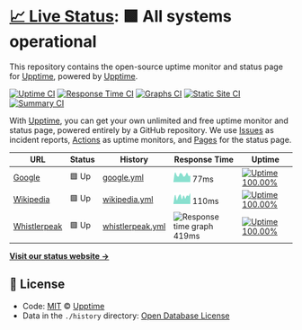 # [📈 Live Status](https://upptime.github.io/upptime): <!--live status--> **🟩 All systems operational**

This repository contains the open-source uptime monitor and status page for [Upptime](https://upptime.js.org), powered by [Upptime](https://github.com/upptime/upptime).

[![Uptime CI](https://github.com/koj-co/upptime/workflows/Uptime%20CI/badge.svg)](https://github.com/koj-co/upptime/actions?query=workflow%3A%22Uptime+CI%22)
[![Response Time CI](https://github.com/koj-co/upptime/workflows/Response%20Time%20CI/badge.svg)](https://github.com/koj-co/upptime/actions?query=workflow%3A%22Response+Time+CI%22)
[![Graphs CI](https://github.com/koj-co/upptime/workflows/Graphs%20CI/badge.svg)](https://github.com/koj-co/upptime/actions?query=workflow%3A%22Graphs+CI%22)
[![Static Site CI](https://github.com/koj-co/upptime/workflows/Static%20Site%20CI/badge.svg)](https://github.com/koj-co/upptime/actions?query=workflow%3A%22Static+Site+CI%22)
[![Summary CI](https://github.com/koj-co/upptime/workflows/Summary%20CI/badge.svg)](https://github.com/koj-co/upptime/actions?query=workflow%3A%22Summary+CI%22)

With [Upptime](https://upptime.js.org), you can get your own unlimited and free uptime monitor and status page, powered entirely by a GitHub repository. We use [Issues](https://github.com/upptime/upptime/issues) as incident reports, [Actions](https://github.com/upptime/upptime/actions) as uptime monitors, and [Pages](https://upptime.github.io/upptime) for the status page.

<!--start: status pages-->
<!-- This summary is generated by Upptime (https://github.com/upptime/upptime) -->
<!-- Do not edit this manually, your changes will be overwritten -->

| URL                                      | Status | History                                                                                            | Response Time                                                                     | Uptime                                                                                                                                                                                                                       |
| ---------------------------------------- | ------ | -------------------------------------------------------------------------------------------------- | --------------------------------------------------------------------------------- | ---------------------------------------------------------------------------------------------------------------------------------------------------------------------------------------------------------------------------- |
| [Google](https://www.google.com)         | 🟩 Up  | [google.yml](https://github.com/whistlerbrad/uptime/commits/master/history/google.yml)             | <img alt="Response time graph" src="./graphs/google.png" height="20"> 77ms        | [![Uptime 100.00%](https://img.shields.io/endpoint?url=https%3A%2F%2Fraw.githubusercontent.com%2Fwhistlerbrad%2Fuptime%2Fmaster%2Fapi%2Fgoogle%2Fuptime.json)](https://upptime.github.io/upptime/history/google)             |
| [Wikipedia](https://en.wikipedia.org)    | 🟩 Up  | [wikipedia.yml](https://github.com/whistlerbrad/uptime/commits/master/history/wikipedia.yml)       | <img alt="Response time graph" src="./graphs/wikipedia.png" height="20"> 110ms    | [![Uptime 100.00%](https://img.shields.io/endpoint?url=https%3A%2F%2Fraw.githubusercontent.com%2Fwhistlerbrad%2Fuptime%2Fmaster%2Fapi%2Fwikipedia%2Fuptime.json)](https://upptime.github.io/upptime/history/wikipedia)       |
| [Whistlerpeak](https://whistlerpeak.com) | 🟩 Up  | [whistlerpeak.yml](https://github.com/whistlerbrad/uptime/commits/master/history/whistlerpeak.yml) | <img alt="Response time graph" src="./graphs/whistlerpeak.png" height="20"> 419ms | [![Uptime 100.00%](https://img.shields.io/endpoint?url=https%3A%2F%2Fraw.githubusercontent.com%2Fwhistlerbrad%2Fuptime%2Fmaster%2Fapi%2Fwhistlerpeak%2Fuptime.json)](https://upptime.github.io/upptime/history/whistlerpeak) |

<!--end: status pages-->

[**Visit our status website →**](https://upptime.github.io/upptime)

## 📄 License

- Code: [MIT](./LICENSE) © [Upptime](https://upptime.js.org)
- Data in the `./history` directory: [Open Database License](https://opendatacommons.org/licenses/odbl/1-0/)
